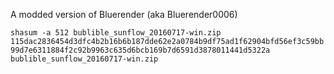 A modded version of Bluerender (aka Bluerender0006)

`shasum -a 512 bublible_sunflow_20160717-win.zip 
115dac2836454d3dfc4b2b16b6b187dde62e2a0784b9df75ad1f62904bfd56ef3c59bb99d7e6311884f2c92b9963c635d6bcb169b7d6591d3878011441d5322a  bublible_sunflow_20160717-win.zip`
